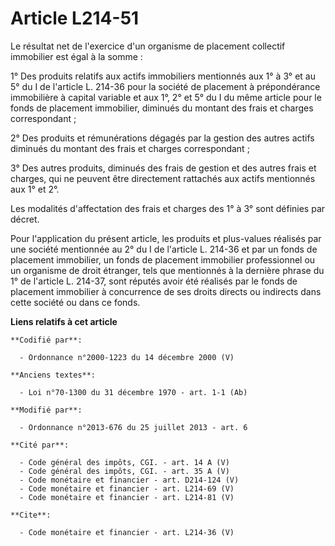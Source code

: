 # Article L214-51

Le résultat net de l'exercice d'un organisme de placement collectif immobilier est égal à la somme : 

1° Des produits relatifs aux actifs immobiliers mentionnés aux 1° à 3° et au 5° du I de l'article L. 214-36 pour la société
de placement à prépondérance immobilière à capital variable et aux 1°, 2° et 5° du I du même article pour le fonds de
placement immobilier, diminués du montant des frais et charges correspondant ; 

2° Des produits et rémunérations dégagés par la gestion des autres actifs diminués du montant des frais et charges
correspondant ; 

3° Des autres produits, diminués des frais de gestion et des autres frais et charges, qui ne peuvent être directement
rattachés aux actifs mentionnés aux 1° et 2°. 

Les modalités d'affectation des frais et charges des 1° à 3° sont définies par décret. 

Pour l'application du présent article, les produits et plus-values réalisés par une société mentionnée au 2° du I de
l'article L. 214-36 et par un fonds de placement immobilier, un fonds de placement immobilier professionnel ou un organisme
de droit étranger, tels que mentionnés à la dernière phrase du 1° de l'article L. 214-37, sont réputés avoir été réalisés par
le fonds de placement immobilier à concurrence de ses droits directs ou indirects dans cette société ou dans ce fonds.

**Liens relatifs à cet article**

	**Codifié par**:

	  - Ordonnance n°2000-1223 du 14 décembre 2000 (V)

	**Anciens textes**:

	  - Loi n°70-1300 du 31 décembre 1970 - art. 1-1 (Ab)

	**Modifié par**:

	  - Ordonnance n°2013-676 du 25 juillet 2013 - art. 6

	**Cité par**:

	  - Code général des impôts, CGI. - art. 14 A (V)
	  - Code général des impôts, CGI. - art. 35 A (V)
	  - Code monétaire et financier - art. D214-124 (V)
	  - Code monétaire et financier - art. L214-69 (V)
	  - Code monétaire et financier - art. L214-81 (V)

	**Cite**:

	  - Code monétaire et financier - art. L214-36 (V)
